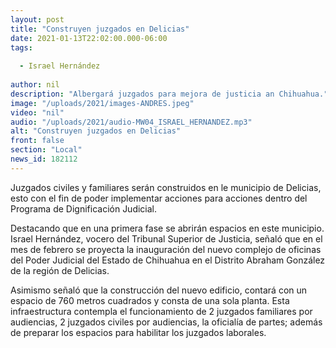```yaml
---
layout: post
title: "Construyen juzgados en Delicias"
date: 2021-01-13T22:02:00.000-06:00
tags:
  
  - Israel Hernández
  
author: nil
description: "Albergará juzgados para mejora de justicia an Chihuahua."
image: "/uploads/2021/images-ANDRES.jpeg"
video: "nil"
audio: "/uploads/2021/audio-MW04_ISRAEL_HERNANDEZ.mp3"
alt: "Construyen juzgados en Delicias"
front: false
section: "Local"
news_id: 182112
---
```


Juzgados civiles y familiares serán construidos en le municipio de Delicias, esto con el fin de poder implementar acciones para acciones dentro del Programa de Dignificación Judicial.
 
Destacando que en una primera fase se abrirán espacios en este municipio.
Israel Hernández, vocero del Tribunal Superior de Justicia, señaló que en el mes de febrero se proyecta la inauguración del nuevo complejo de oficinas del Poder Judicial del Estado de Chihuahua en el Distrito Abraham González de la región de Delicias.

Asimismo señaló que la construcción del nuevo edificio, contará con un espacio de 760 metros cuadrados y consta de una sola planta. Esta infraestructura contempla el funcionamiento de 2 juzgados familiares por audiencias, 2 juzgados civiles por audiencias, la oficialía de partes; además de preparar los espacios para habilitar los juzgados laborales.